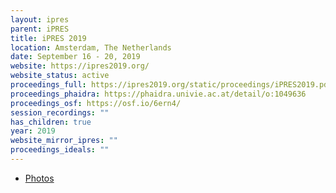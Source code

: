 ```yaml
---
layout: ipres
parent: iPRES
title: iPRES 2019
location: Amsterdam, The Netherlands
date: September 16 - 20, 2019
website: https://ipres2019.org/
website_status: active
proceedings_full: https://ipres2019.org/static/proceedings/iPRES2019.pdf
proceedings_phaidra: https://phaidra.univie.ac.at/detail/o:1049636
proceedings_osf: https://osf.io/6ern4/
session_recordings: ""
has_children: true
year: 2019
website_mirror_ipres: ""
proceedings_ideals: ""
---
```

- [Photos](https://www.flickr.com/photos/ipres2019/albums/)

